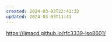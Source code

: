 ```yaml
---
created: 2024-03-02T22:41:32
updated: 2024-03-03T11:41
---
```

https://ijmacd.github.io/rfc3339-iso8601/